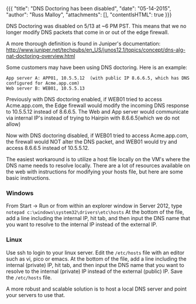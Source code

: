 {{{
  "title": "DNS Doctoring has been disabled",
  "date": "05-14-2015",
  "author": "Russ Malloy",
  "attachments": [],
  "contentIsHTML": true
}}}

DNS Doctoring was disabled on 5/13 at ~6 PM PST.  This means that we no longer modify DNS packets that come in or out of the edge firewall.

A more thorough definition is found in Juniper's documentation: http://www.juniper.net/techpubs/en_US/junos12.1/topics/concept/dns-alg-nat-doctoring-overview.html

Some customers may have been using DNS doctoring.  Here is an example:

```
App server A: APP01, 10.5.5.12  (with public IP 8.6.6.5, which has DNS configured for Acme.app.com)
Web server B: WEB01, 10.5.5.13
```

Previously with DNS doctoring enabled, if WEB01 tried to access Acme.app.com, the Edge firewall would modify the incoming DNS response to 10.5.5.12 instead of 8.6.6.5.  The Web and App server would communicate via internal IP's instead of trying to Hairpin with 8.6.6.5(which we do not allow)

Now with DNS doctoring disabled, if WEB01 tried to access Acme.app.com, the firewall would NOT alter the DNS packet, and WEB01 would try and access 8.6.6.5 instead of 10.5.5.12.

The easiest workaround is to utilize a host file locally on the VM's where the DNS name needs to resolve locally.  There are a lot of resources available on the web with instructions for modifying your hosts file, but here are some basic instructions.

### Windows
From Start -> Run or from within an explorer window in Server 2012, type `notepad c:\windows\system32\drivers\etc\hosts`
At the bottom of the file, add a line including the internal IP, hit tab, and then input the DNS name that you want to resolve to the internal IP instead of the external IP.

### Linux
Use ssh to login to your linux server.  Edit the `/etc/hosts` file with an editor such as vi, pico or emacs.  At the bottom of the file, add a line including the internal (private) IP, hit tab, and then input the DNS name that you want to resolve to the internal (private) IP instead of the external (public) IP. Save the `/etc/hosts` file.

A more robust and scalable solution is to host a local DNS server and point your servers to use that.


